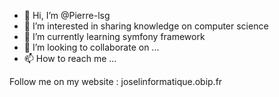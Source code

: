 - 👋 Hi, I’m @Pierre-lsg
- 👀 I’m interested in sharing knowledge on computer science
- 🌱 I’m currently learning symfony framework
- 💞️ I’m looking to collaborate on ...
- 📫 How to reach me ...

Follow me on my website : joselinformatique.obip.fr

<!---
Pierre-lsg/Pierre-lsg is a ✨ special ✨ repository because its `README.md` (this file) appears on your GitHub profile.
You can click the Preview link to take a look at your changes.
--->
